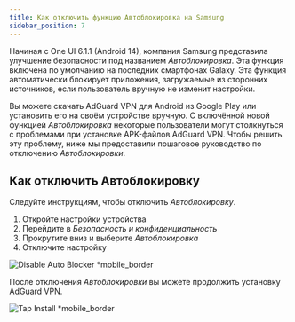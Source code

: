 ```yaml
---
title: Как отключить функцию Автоблокировка на Samsung
sidebar_position: 7
---
```


Начиная с One UI 6.1.1 (Android 14), компания Samsung представила улучшение безопасности под названием _Автоблокировка_. Эта функция включена по умолчанию на последних смартфонах Galaxy. Эта функция автоматически блокирует приложения, загружаемые из сторонних источников, если пользователь вручную не изменит настройки.

Вы можете скачать AdGuard VPN для Android из Google Play или установить его на своём устройстве вручную. С включённой новой функцией _Автоблокировка_ некоторые пользователи могут столкнуться с проблемами при установке APK-файлов AdGuard VPN. Чтобы решить эту проблему, ниже мы предоставили пошаговое руководство по отключению _Автоблокировки_.

## Как отключить Автоблокировку

Следуйте инструкциям, чтобы отключить _Автоблокировку_.

1. Откройте настройки устройства
2. Перейдите в _Безопасность и конфиденциальность_
3. Прокрутите вниз и выберите _Автоблокировка_
4. Отключите настройку

![Disable Auto Blocker \*mobile\_border](https://cdn.adguard-vpn.com/content/kb/ad_blocker/android/solving_problems/auto-blocker/auto_blocker_en.png)

После отключения _Автоблокировки_ вы можете продолжить установку AdGuard VPN.

![Tap Install \*mobile\_border](https://cdn.adguard-vpn.com/content/kb/vpn/android/install_en.png)
